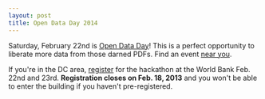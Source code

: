 ```yaml
---
layout: post
title: Open Data Day 2014
---
```


Saturday, February 22nd is [Open Data Day](http://opendataday.org/)! This is a perfect opportunity to liberate more data from those darned PDFs. Find an event [near you](http://wiki.opendataday.org/2014/City_Events).

If you're in the DC area, [register](https://opendatadaydc2014.eventbrite.com/) for the hackathon at the World Bank Feb. 22nd and 23rd. **Registration closes on Feb. 18, 2013** and you won't be able to enter the building if you haven't pre-registered.